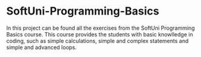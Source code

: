 # SoftUni-Programming-Basics
In this project can be found all the exercises from the SoftUni Programming Basics course. This course provides the students with basic knowlledge in coding, such as simple calculations, simple and complex statements and simple and advanced loops. 
